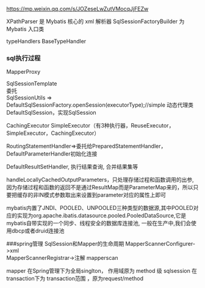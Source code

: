 https://mp.weixin.qq.com/s/JOZeseLwZutVMocqJjFEZw

XPathParser 是 Mybatis 核心的 xml 解析器
SqlSessionFactoryBuilder 为 Mybatis 入口类

typeHandlers
BaseTypeHandler



### sql执行过程

MapperProxy

SqlSessionTemplate  
委托  
SqlSessionUtils => DefaultSqlSessionFactory.openSession(executorType);//simple 动态代理类DefaultSqlSession，实现SqlSession

CachingExecutor SimpleExecutor（有3种执行器，ReuseExecutor，SimpleExecutor，CachingExecutor）

RoutingStatementHandler=>委托给PreparedStatementHandler，DefaultParameterHandler初始化连接

DefaultResultSetHandler, 执行结果查询, 合并结果集等

handleLocallyCachedOutputParameters，只处理存储过程和函数调用的出参, 因为存储过程和函数的返回不是通过ResultMap而是ParameterMap来的，所以只要把缓存的非IN模式参数取出来设置到parameter对应的属性上即可

mybatis内置了JNDI、POOLED、UNPOOLED三种类型的数据源,其中POOLED对应的实现为org.apache.ibatis.datasource.pooled.PooledDataSource,它是mybatis自带实现的一个同步、线程安全的数据库连接池, 一般在生产中,我们会使用dbcp或者druid连接池


###spring管理 SqlSession和Mapper的生命周期
MapperScannerConfigurer->xml  
MapperScannerRegistrar->注解
mapperscan


mapper 在Spring管理下为全局singlton， 作用域原为 method 级  sqlsession 在transaction下为  transaction范围 ，原为request/method